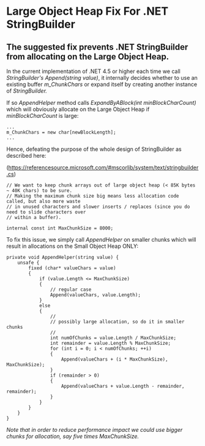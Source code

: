 # Large Object Heap Fix For .NET StringBuilder
## The suggested fix prevents .NET StringBuilder from allocating on the Large Object Heap.

In the current implementation of .NET 4.5 or higher each time we call *StringBuilder's* *Append(string value)*, it internally decides whether to use an existing buffer *m_ChunkChars* or expand itself by creating another instance of *StringBuilder.*

If so *AppendHelper* method calls *ExpandByABlock(int minBlockCharCount)* which will obviously allocate on the Large Object Heap if *minBlockCharCount* is large:  


```
...
m_ChunkChars = new char[newBlockLength];
...
```

Hence, defeating the purpose of the whole design of StringBuilder as described here:

(https://referencesource.microsoft.com/#mscorlib/system/text/stringbuilder.cs)


```
// We want to keep chunk arrays out of large object heap (< 85K bytes ~ 40K chars) to be sure.
// Making the maximum chunk size big means less allocation code called, but also more waste
// in unused characters and slower inserts / replaces (since you do need to slide characters over
// within a buffer).  

internal const int MaxChunkSize = 8000;
```
        
        
To fix this issue, we simply call *AppendHelper* on smaller chunks which will result in allocations on the Small Object Heap ONLY:

```
private void AppendHelper(string value) {
    unsafe {
        fixed (char* valueChars = value)
        {
            if (value.Length <= MaxChunkSize)
            {
                // regular case
                Append(valueChars, value.Length);
            }
            else
            {
                //
                // possibly large allocation, so do it in smaller chunks
                //
                int numOfChunks = value.Length / MaxChunkSize;
                int remainder = value.Length % MaxChunkSize;
                for (int i = 0; i < numOfChunks; ++i)
                {
                    Append(valueChars + (i * MaxChunkSize), MaxChunkSize);
                }
                if (remainder > 0)
                {
                    Append(valueChars + value.Length - remainder, remainder);
                }
            }
        }
    }
}
```

*Note that in order to reduce performance impact we could use bigger chunks for allocation, say five times MaxChunkSize.* 

